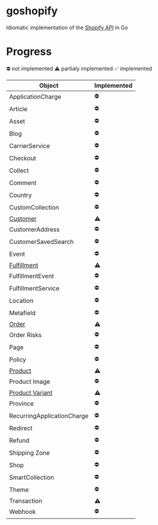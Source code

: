 goshopify
=========
Idiomatic implementation of the [Shopify API](https://docs.shopify.com/api) in Go

Progress
====
:no_entry: not implemented
:warning: partialy implemented
:white_check_mark: implemented

Object                             | Implemented |
-----------------------------------|-------------|
ApplicationCharge                  | :no_entry:  |
Article                            | :no_entry:  |
Asset                              | :no_entry:  |
Blog                               | :no_entry:  |
CarrierService                     | :no_entry:  |
Checkout                           | :no_entry:  |
Collect                            | :no_entry:  |
Comment                            | :no_entry:  |
Country                            | :no_entry:  |
CustomCollection                   | :no_entry:  |
[Customer](docs/customer.md)       | :warning:   |
CustomerAddress                    | :no_entry:  |
CustomerSavedSearch                | :no_entry:  |
Event                              | :no_entry:  |
[Fulfillment](docs/fulfillment.md) | :warning:   |
FulfillmentEvent                   | :no_entry:  |
FulfillmentService                 | :no_entry:  |
Location                           | :no_entry:  |
Metafield                          | :no_entry:  |
[Order](docs/order.md)             | :warning:   |
Order Risks                        | :no_entry:  |
Page                               | :no_entry:  |
Policy                             | :no_entry:  |
[Product](docs/product.md)         | :warning:   |
Product Image                      | :no_entry:  |
[Product Variant](docs/variant.md) | :warning:   |
Province                           | :no_entry:  |
RecurringApplicationCharge         | :no_entry:  |
Redirect                           | :no_entry:  |
Refund                             | :no_entry:  |
Shipping Zone                      | :no_entry:  |
Shop                               | :no_entry:  |
SmartCollection                    | :no_entry:  |
Theme                              | :no_entry:  |
Transaction                        | :warning:   |
Webhook                            | :no_entry:  |
